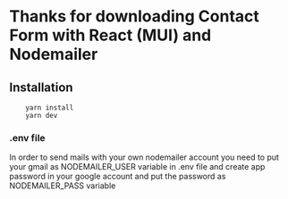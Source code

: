 # Thanks for downloading Contact Form with React (MUI) and Nodemailer

## Installation 

```
    yarn install
    yarn dev
```

### .env file

In order to send mails with your own nodemailer account you need to put your gmail as 
NODEMAILER_USER variable in .env file and create app password in your google account and put the password as NODEMAILER_PASS variable



